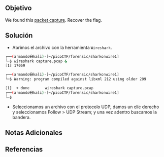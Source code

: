 ## Objetivo
We found this [packet capture](https://jupiter.challenges.picoctf.org/static/483e50268fe7e015c49caf51a69063d0/capture.pcap). Recover the flag.
## Solución
- Abrimos el archivo con la herramienta `Wireshark`.
```bash
┌──(armando㉿kali)-[~/picoCTF/forensic/sharkonwire1]
└─$ wireshark capture.pcap &                                                                          
[1] 17059

┌──(armando㉿kali)-[~/picoCTF/forensic/sharkonwire1]
└─$ Warning: program compiled against libxml 212 using older 209

[1]  + done       wireshark capture.pcap
┌──(armando㉿kali)-[~/picoCTF/forensic/sharkonwire1]
└─$ 
```
- Seleccionamos un archivo con el protocolo UDP, damos un clic derecho y seleccionamos Follow > UDP Stream; y una vez adentro buscamos la bandera.

## Notas Adicionales
## Referencias